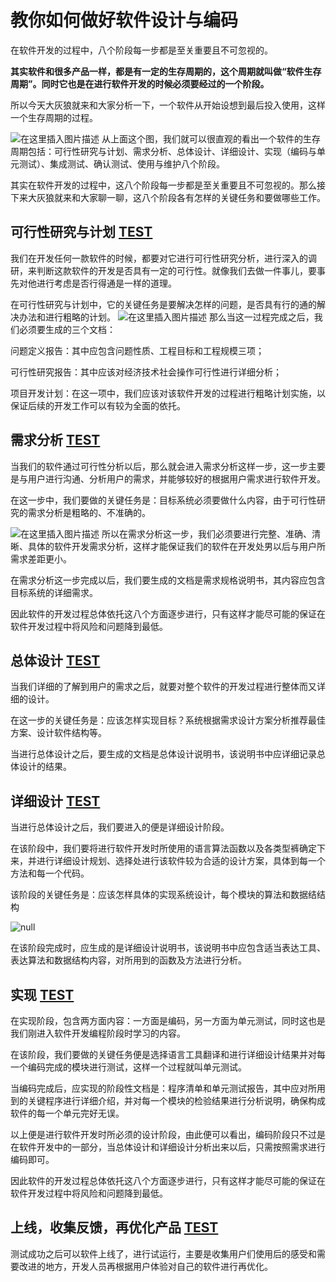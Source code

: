 # 教你如何做好软件设计与编码

在软件开发的过程中，八个阶段每一步都是至关重要且不可忽视的。

**其实软件和很多产品一样，都是有一定的生存周期的，这个周期就叫做“软件生存周期”。同时它也是在进行软件开发的时候必须要经过的一个阶段。**

所以今天大灰狼就来和大家分析一下，一个软件从开始设想到最后投入使用，这样一个生存周期的过程。

![在这里插入图片描述](https://p3-juejin.byteimg.com/tos-cn-i-k3u1fbpfcp/02dc15ccf41c4386ab7960a25bc5f0b6~tplv-k3u1fbpfcp-zoom-in-crop-mark:4536:0:0:0.awebp) 从上面这个图，我们就可以很直观的看出一个软件的生存周期包括：可行性研究与计划、需求分析、总体设计、详细设计、实现（编码与单元测试）、集成测试、确认测试、使用与维护八个阶段。

其实在软件开发的过程中，这八个阶段每一步都是至关重要且不可忽视的。那么接下来大灰狼就来和大家聊一聊，这八个阶段各有怎样的关键任务和要做哪些工作。

## 可行性研究与计划 [TEST](https://Code.exe)

我们在开发任何一款软件的时候，都要对它进行可行性研究分析，进行深入的调研，来判断这款软件的开发是否具有一定的可行性。就像我们去做一件事儿，要事先对他进行考虑是否行得通是一样的道理。

在可行性研究与计划中，它的关键任务是要解决怎样的问题，是否具有行的通的解决办法和进行粗略的计划。 ![在这里插入图片描述](https://p3-juejin.byteimg.com/tos-cn-i-k3u1fbpfcp/4895b4fe79fb452a925e12e578bb1e46~tplv-k3u1fbpfcp-zoom-in-crop-mark:4536:0:0:0.awebp) 那么当这一过程完成之后，我们必须要生成的三个文档：

问题定义报告：其中应包含问题性质、工程目标和工程规模三项；

可行性研究报告：其中应该对经济技术社会操作可行性进行详细分析；

项目开发计划：在这一项中，我们应该对该软件开发的过程进行粗略计划实施，以保证后续的开发工作可以有较为全面的依托。

## 需求分析 [TEST](https://Code.exe)

当我们的软件通过可行性分析以后，那么就会进入需求分析这样一步，这一步主要是与用户进行沟通、分析用户的需求，并能够较好的根据用户需求进行软件开发。

在这一步中，我们要做的关键任务是：目标系统必须要做什么内容，由于可行性研究的需求分析是粗略的、不准确的。

![在这里插入图片描述](https://p3-juejin.byteimg.com/tos-cn-i-k3u1fbpfcp/6ca8849712b84bb9afcd406710a52126~tplv-k3u1fbpfcp-zoom-in-crop-mark:4536:0:0:0.awebp) 所以在需求分析这一步，我们必须要进行完整、准确、清晰、具体的软件开发需求分析，这样才能保证我们的软件在开发处男以后与用户所需求差距更小。

在需求分析这一步完成以后，我们要生成的文档是需求规格说明书，其内容应包含目标系统的详细需求。

因此软件的开发过程总体依托这八个方面逐步进行，只有这样才能尽可能的保证在软件开发过程中将风险和问题降到最低。

## 总体设计 [TEST](https://Code.exe)

当我们详细的了解到用户的需求之后，就要对整个软件的开发过程进行整体而又详细的设计。

在这一步的关键任务是：应该怎样实现目标？系统根据需求设计方案分析推荐最佳方案、设计软件结构等。

当进行总体设计之后，要生成的文档是总体设计说明书，该说明书中应详细记录总体设计的结果。

## 详细设计 [TEST](https://Code.exe)

当进行总体设计之后，我们要进入的便是详细设计阶段。

在该阶段中，我们要将进行软件开发时所使用的语言算法函数以及各类型裤确定下来，并进行详细设计规划、选择处进行该软件较为合适的设计方案，具体到每一个方法和每一个代码。

该阶段的关键任务是：应该怎样具体的实现系统设计，每个模块的算法和数据结结构

![](https://p3-juejin.byteimg.com/tos-cn-i-k3u1fbpfcp/80d1870cf9374bf5bbd7b92ae473eaec~tplv-k3u1fbpfcp-zoom-in-crop-mark:4536:0:0:0.image "null")

在该阶段完成时，应生成的是详细设计说明书，该说明书中应包含适当表达工具、表达算法和数据结构内容，对所用到的函数及方法进行分析。

## 实现 [TEST](https://Code.exe)

在实现阶段，包含两方面内容：一方面是编码，另一方面为单元测试，同时这也是我们刚进入软件开发编程阶段时学习的内容。

在该阶段，我们要做的关键任务便是选择语言工具翻译和进行详细设计结果并对每一个编码完成的模块进行测试，这样一个过程就叫单元测试。

当编码完成后，应实现的阶段性文档是：程序清单和单元测试报告，其中应对所用到的关键程序进行详细介绍，并对每一个模块的检验结果进行分析说明，确保构成软件的每一个单元完好无误。

以上便是进行软件开发时所必须的设计阶段，由此便可以看出，编码阶段只不过是在软件开发中的一部分，当总体设计和详细设计分析出来以后，只需按照需求进行编码即可。

因此软件的开发过程总体依托这八个方面逐步进行，只有这样才能尽可能的保证在软件开发过程中将风险和问题降到最低。

## 上线，收集反馈，再优化产品 [TEST](https://Code.exe)

测试成功之后可以软件上线了，进行试运行，主要是收集用户们使用后的感受和需要改进的地方，开发人员再根据用户体验对自己的软件进行再优化。
